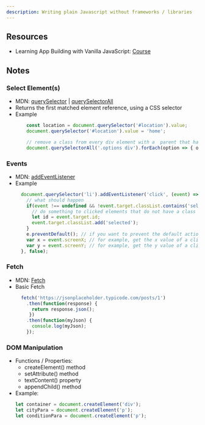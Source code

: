 ```yaml
---
description: Writing plain Javascript without frameworks / libraries
---
```

## Resources
* Learning App Building with Vanilla JavaScript: [Course](https://www.linkedin.com/learning/learning-app-building-with-vanilla-javascript/create-elements-with-vanilla-javascript)

## Notes

### Select Element\(s\)

* MDN: [querySelector](https://developer.mozilla.org/en-US/docs/Web/API/Document/querySelector) \| [querySelectorAll](https://developer.mozilla.org/en-US/docs/Web/API/Document/querySelectorAll)
* Returns the first matched element reference, using a CSS selector
* Example
  ```javascript
      const location = document.querySelector('#location').value;
      document.querySelector('#location').value = 'home';

      // remove a class from every div element with a  parent that has a class of 'options'
      document.querySelectorAll('.options div').forEach(option => { option.classList.remove('selected') });
  ```

### Events

* MDN: [addEventListener](https://developer.mozilla.org/en-US/docs/Web/API/EventTarget/addEventListener)
* Example
  ```javascript
    document.querySelector('li').addEventListener('click', (event) => {
      // what should happen
      if(event !== undefined && !event.target.classList.contains('selected') { // event.target is the element that triggered event
        // do something to clicked elements that do not have a class 'selected'
        let id = event.target.id;
        event.target.classList.add('selected');
      }
      e.preventDefault(); // if you want to prevent the default action, for example on a button
      var x = event.screenX; // for example, get the x value of a click
      var y = event.screenY; // for example, get the y value of a click
    }, false);
  ```

### Fetch

* MDN: [Fetch](https://developer.mozilla.org/en-US/docs/Web/API/Fetch_API)
* Basic Fetch
  ```javascript
    fetch('https://jsonplaceholder.typicode.com/posts/1')
      .then(function(response) {    
        return response.json();  
       })
      .then(function(myJson) {    
        console.log(myJson);
      });
  ```
  
### DOM Manipulation
* Functions / Properties:
  * createElement() method
  * setAttribute() method
  * textContent() property
  * appendChild() method
* Example:
  ```javascript
  let container = document.createElement('div');
  let cityPara = document.createElement('p');
  let conditionPara = document.createElement('p');
  
  ```
